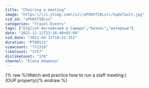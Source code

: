 ```yaml
---
title: "Chairing a meeting"
image: "https:\/\/i.ytimg.com\/vi\/oPhKhTI0Lss\/hqdefault.jpg"
vid_id: "oPhKhTI0Lss"
categories: "Travel-Events"
tags: ["English Английский в Самаре","бизнес","интервью"]
date: "2021-11-11T23:16:40+03:00"
vid_date: "2013-04-15T10:22:35Z"
duration: "PT6M11S"
viewcount: "772310"
likeCount: "3757"
dislikeCount: "178"
channel: "Elena Adamova"
---
```

{% raw %}Watch and practice how to run a staff meeting:)<br />(OUP property){% endraw %}
